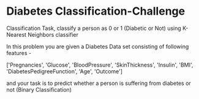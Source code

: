 # Diabetes Classification-Challenge
 Classification Task, classify a person as 0 or 1 (Diabetic or Not) using K-Nearest Neighbors classifier

In this problem you are given a Diabetes Data set consisting of following features -

['Pregnancies', 'Glucose', 'BloodPressure', 'SkinThickness', 'Insulin', 'BMI', 'DiabetesPedigreeFunction', 'Age', 'Outcome']

and your task is to predict whether a person is suffering from diabetes or not (Binary Classification)
